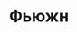 ---
layout: archive_film
permalink: ua/archive/2021/short/fusion

title: Фьюжн
director: Talissa Lopes
country: Іспанія
description_short: "Фьюжн - це прояв мистецтва у множинних формах вираження. <br/><br/>  Магнітично притягнуті до місця, вони капіталюють, досліджуючи свої межі для трансформації фізичної форми. Вони тануть, як золото, виблискують, зливаються, і вибухаючи, вони трансформуються."
description: "Фьюжн - це прояв мистецтва у множинних формах вираження. <br/><br/>  Магнітично притягнуті до місця, вони капіталюють, досліджуючи свої межі для трансформації фізичної форми. Вони тануть, як золото, виблискують, зливаються, і вибухаючи, вони трансформуються. <br/><br/> Цей досвід дає їм можливість доповнювати, перетворювати, змінювати. Саме прагнення до таємниці, до нового, до оновлення, змушує їх зливатися."
category: short
image_folder: images/films/archive/2021/short/fusion
is_winner: false
submission_year: 2021
lang: ua
---